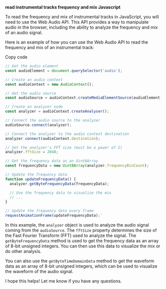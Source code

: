 
**read instrumental tracks frequency and mix Javascript**

To read the frequency and mix of instrumental tracks in JavaScript, you will need to use the Web Audio API. This API provides a way to manipulate audio in the browser, including the ability to analyze the frequency and mix of an audio signal.

Here is an example of how you can use the Web Audio API to read the frequency and mix of an instrumental track:

Copy code

```js
// Get the audio element
const audioElement = document.querySelector('audio');

// Create an audio context
const audioContext = new AudioContext();

// Get the audio source
const audioSource = audioContext.createMediaElementSource(audioElement);

// Create an analyzer node
const analyzer = audioContext.createAnalyser();

// Connect the audio source to the analyzer
audioSource.connect(analyzer);

// Connect the analyzer to the audio context destination
analyzer.connect(audioContext.destination);

// Set the analyzer's FFT size (must be a power of 2)
analyzer.fftSize = 2048;

// Get the frequency data as an Uint8Array
const frequencyData = new Uint8Array(analyzer.frequencyBinCount);

// Update the frequency data
function updateFrequencyData() {
  analyzer.getByteFrequencyData(frequencyData);

  // Use the frequency data to visualize the mix
  // ...
}

// Update the frequency data every frame
requestAnimationFrame(updateFrequencyData);` 
```
In this example, the `analyzer` object is used to analyze the audio signal coming from the `audioSource`. The `fftSize` property determines the size of the Fast Fourier Transform (FFT) used to analyze the signal. The `getByteFrequencyData` method is used to get the frequency data as an array of 8-bit unsigned integers. You can then use this data to visualize the mix or do other analysis.

You can also use the `getByteTimeDomainData` method to get the waveform data as an array of 8-bit unsigned integers, which can be used to visualize the waveform of the audio signal.

I hope this helps! Let me know if you have any questions.